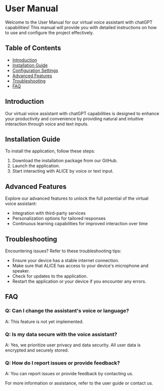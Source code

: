# User Manual

Welcome to the User Manual for our virtual voice assistant with chatGPT capabilities! This manual will provide you with detailed instructions on how to use and configure the project effectively.

## Table of Contents
- [Introduction](#introduction)
- [Installation Guide](#installation-guide)
- [Configuration Settings](#configuration-settings)
- [Advanced Features](#advanced-features)
- [Troubleshooting](#troubleshooting)
- [FAQ](#faq)

## Introduction
Our virtual voice assistant with chatGPT capabilities is designed to enhance your productivity and convenience by providing natural and intuitive interaction through voice and text inputs.

## Installation Guide
To install the application, follow these steps:
1. Download the installation package from our GitHub.
2. Launch the application.
3. Start interacting with ALICE by voice or text input.

## Advanced Features
Explore our advanced features to unlock the full potential of the virtual voice assistant:
- Integration with third-party services
- Personalization options for tailored responses
- Continuous learning capabilities for improved interaction over time

## Troubleshooting
Encountering issues? Refer to these troubleshooting tips:
- Ensure your device has a stable internet connection.
- Make sure that ALICE has access to your device's microphone and speaker.
- Check for updates to the application.
- Restart the application or your device if you encounter any errors.

## FAQ
### Q: Can I change the assistant's voice or language?
A: This feature is not yet implemented.

### Q: Is my data secure with the voice assistant?
A: Yes, we prioritize user privacy and data security. All user data is encrypted and securely stored.

### Q: How do I report issues or provide feedback?
A: You can report issues or provide feedback by contacting us.

For more information or assistance, refer to the user guide or contact us.
